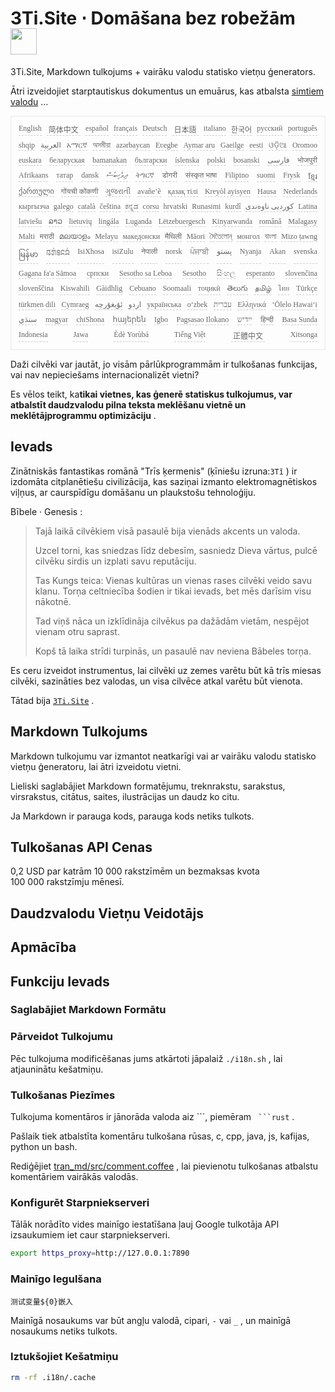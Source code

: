 <h1 style="justify-content:space-between">3Ti.Site ⋅ Domāšana bez robežām <img src="//i-01.eu.org/3Ti/logo.svg" style="user-select:none;margin-top:-1px;width:42px"></h1>

3Ti.Site, Markdown tulkojums + vairāku valodu statisko vietņu ģenerators.

Ātri izveidojiet starptautiskus dokumentus un emuārus, kas atbalsta [simtiem valodu](https://github.com/i18n-site/node/blob/main/lang/src/index.js) ...

<pre class="langli" style="display:flex;flex-wrap:wrap;background:transparent;border:1px solid #eee;font-size:12px;box-shadow:0 0 3px inset #eee;padding:12px 5px 4px 12px;justify-content:space-between;"><style>pre.langli i{font-weight:300;font-family:s;margin-right:7px;margin-bottom:8px;font-style:normal;color:#666;border-bottom:1px dashed #ccc;}</style><i>English</i><i> 简体中文 </i><i>español</i><i>français</i><i>Deutsch</i><i> 日本語 </i><i>italiano</i><i>한국어</i><i>русский</i><i>português</i><i>shqip</i><i>‫العربية‬</i><i>አማርኛ</i><i>অসমীয়া</i><i>azərbaycan</i><i>Eʋegbe</i><i>Aymar aru</i><i>Gaeilge</i><i>eesti</i><i>ଓଡ଼ିଆ</i><i>Oromoo</i><i>euskara</i><i>беларуская</i><i>bamanakan</i><i>български</i><i>íslenska</i><i>polski</i><i>bosanski</i><i>‫فارسی‬</i><i>भोजपुरी</i><i>Afrikaans</i><i>татар</i><i>dansk</i><i>‫ދިވެހިބަސް‬</i><i>ትግርኛ</i><i>डोगरी</i><i>संस्कृत भाषा</i><i>Filipino</i><i>suomi</i><i>Frysk</i><i>ខ្មែរ</i><i>ქართული</i><i>गोंयची कोंकणी</i><i>ગુજરાતી</i><i>avañe’ẽ</i><i>қазақ тілі</i><i>Kreyòl ayisyen</i><i>Hausa</i><i>Nederlands</i><i>кыргызча</i><i>galego</i><i>català</i><i>čeština</i><i>ಕನ್ನಡ</i><i>corsu</i><i>hrvatski</i><i>Runasimi</i><i>kurdî</i><i>‫کوردیی ناوەندی‬</i><i>Latina</i><i>latviešu</i><i>ລາວ</i><i>lietuvių</i><i>lingála</i><i>Luganda</i><i>Lëtzebuergesch</i><i>Kinyarwanda</i><i>română</i><i>Malagasy</i><i>Malti</i><i>मराठी</i><i>മലയാളം</i><i>Melayu</i><i>македонски</i><i>मैथिली</i><i>Māori</i><i>মৈতৈলোন্</i><i>монгол</i><i>বাংলা</i><i>Mizo ṭawng</i><i>မြန်မာ</i><i>𞄀𞄄𞄰𞄩𞄍𞄜𞄰</i><i>IsiXhosa</i><i>isiZulu</i><i>नेपाली</i><i>norsk</i><i>ਪੰਜਾਬੀ</i><i>‫پښتو‬</i><i>Nyanja</i><i>Akan</i><i>svenska</i><i>Gagana fa'a Sāmoa</i><i>српски</i><i>Sesotho sa Leboa</i><i>Sesotho</i><i>සිංහල</i><i>esperanto</i><i>slovenčina</i><i>slovenščina</i><i>Kiswahili</i><i>Gàidhlig</i><i>Cebuano</i><i>Soomaali</i><i>тоҷикӣ</i><i>తెలుగు</i><i>தமிழ்</i><i>ไทย</i><i>Türkçe</i><i>türkmen dili</i><i>Cymraeg</i><i>‫ئۇيغۇرچە‬</i><i>‫اردو‬</i><i>українська</i><i>o‘zbek</i><i>‫עברית‬</i><i>Ελληνικά</i><i>ʻŌlelo Hawaiʻi</i><i>‫سنڌي‬</i><i>magyar</i><i>chiShona</i><i>հայերեն</i><i>Igbo</i><i>Pagsasao Ilokano</i><i>‫ייִדיש‬</i><i>हिन्दी</i><i>Basa Sunda</i><i>Indonesia</i><i>Jawa</i><i>Èdè Yorùbá</i><i>Tiếng Việt</i><i> 正體中文 </i><i>Xitsonga</i></pre>

Daži cilvēki var jautāt, jo visām pārlūkprogrammām ir tulkošanas funkcijas, vai nav nepieciešams internacionalizēt vietni?

Es vēlos teikt, ka**tikai vietnes, kas ģenerē statiskus tulkojumus, var atbalstīt daudzvalodu pilna teksta meklēšanu vietnē un meklētājprogrammu optimizāciju** .

## Ievads

Zinātniskās fantastikas romānā &quot;Trīs ķermenis&quot; (ķīniešu izruna:`3Tǐ` ) ir izdomāta citplanētiešu civilizācija, kas saziņai izmanto elektromagnētiskos viļņus, ar caurspīdīgu domāšanu un plaukstošu tehnoloģiju.

Bībele · Genesis :

> Tajā laikā cilvēkiem visā pasaulē bija vienāds akcents un valoda.
>
> Uzcel torni, kas sniedzas līdz debesīm, sasniedz Dieva vārtus, pulcē cilvēku sirdis un izplati savu reputāciju.
>
> Tas Kungs teica: Vienas kultūras un vienas rases cilvēki veido savu klanu. Torņa celtniecība šodien ir tikai ievads, bet mēs darīsim visu nākotnē.
>
> Tad viņš nāca un izklīdināja cilvēkus pa dažādām vietām, nespējot vienam otru saprast.
>
> Kopš tā laika strīdi turpinās, un pasaulē nav neviena Bābeles torņa.

Es ceru izveidot instrumentus, lai cilvēki uz zemes varētu būt kā trīs miesas cilvēki, sazināties bez valodas, un visa cilvēce atkal varētu būt vienota.

Tātad bija [`3Ti.Site`](//3Ti.Site) .

## Markdown Tulkojums

Markdown tulkojumu var izmantot neatkarīgi vai ar vairāku valodu statisko vietņu ģeneratoru, lai ātri izveidotu vietni.

Lieliski saglabājiet Markdown formatējumu, treknrakstu, sarakstus, virsrakstus, citātus, saites, ilustrācijas un daudz ko citu.

Ja Markdown ir parauga kods, parauga kods netiks tulkots.

## Tulkošanas API Cenas

0,2 USD par katrām 10 000 rakstzīmēm un bezmaksas kvota 100 000 rakstzīmju mēnesī.

## Daudzvalodu Vietņu Veidotājs

## Apmācība

## Funkciju Ievads

### Saglabājiet Markdown Formātu

### Pārveidot Tulkojumu

Pēc tulkojuma modificēšanas jums atkārtoti jāpalaiž `./i18n.sh` , lai atjauninātu kešatmiņu.

### Tulkošanas Piezīmes

Tulkojuma komentāros ir jānorāda valoda aiz \```, piemēram ` ```rust` .

Pašlaik tiek atbalstīta komentāru tulkošana rūsas, c, cpp, java, js, kafijas, python un bash.

Rediģējiet [tran_md/src/comment.coffee](https://github.com/i18n-site/node/blob/main/tran_md/src/comment.coffee) , lai pievienotu tulkošanas atbalstu komentāriem vairākās valodās.

### Konfigurēt Starpniekserveri

Tālāk norādīto vides mainīgo iestatīšana ļauj Google tulkotāja API izsaukumiem iet caur starpniekserveri.

```bash
export https_proxy=http://127.0.0.1:7890
```

### Mainīgo Iegulšana

```
测试变量${0}嵌入
```

Mainīgā nosaukums var būt angļu valodā, cipari, `-` vai `_` , un mainīgā nosaukums netiks tulkots.

### Iztukšojiet Kešatmiņu

```bash
rm -rf .i18n/.cache
```
